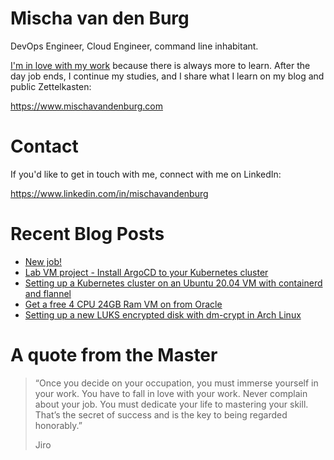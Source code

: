 # Mischa van den Burg

DevOps Engineer, Cloud Engineer, command line inhabitant.

[I'm in love with my work](https://mischavandenburg.com/zet/articles/jiro-sushi/) because there is always more to learn. After the day job ends, I continue my studies, and I share what I learn on my blog and public Zettelkasten:

https://www.mischavandenburg.com

# Contact

If you'd like to get in touch with me, connect with me on LinkedIn:

https://www.linkedin.com/in/mischavandenburg

# Recent Blog Posts
<!-- BLOG-POST-LIST:START -->
- [New job!](https://mischavandenburg.com/zet/new-job-2023/)
- [Lab VM project - Install ArgoCD to your Kubernetes cluster](https://mischavandenburg.com/zet/articles/lab-vm-install-argocd/)
- [Setting up a Kubernetes cluster on an Ubuntu 20.04 VM with containerd and flannel](https://mischavandenburg.com/zet/articles/simple-cluster-on-ubuntu-vm/)
- [Get a free 4 CPU 24GB Ram VM on from Oracle](https://mischavandenburg.com/zet/free-oracle-vm/)
- [Setting up a new LUKS encrypted disk with dm-crypt in Arch Linux](https://mischavandenburg.com/zet/articles/new-luks-encrypted-disk/)
<!-- BLOG-POST-LIST:END -->

# A quote from the Master

> “Once you decide on your occupation, you must immerse yourself in your work. You have to fall in love with your work. Never complain about your job. You must dedicate your life to mastering your skill. That’s the secret of success and is the key to being regarded honorably.”
>
> Jiro
